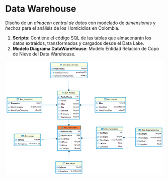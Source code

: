 # Data Warehouse
Diseño de un _almacen central de datos_ con modelado de _dimensiones_ y _hechos_ para el análisis de los Homicidios en Colombia.

1. **Scripts**: Contiene el código SQL de las tablas que almacenarán los datos extraídos, transformados y cargados desde el Data Lake.
2. **Modelo Diagrama DataWareHouse**: Modelo Entidad Relación de Copo de Nieve del Data Warehouse.

![Modelo Diagrama DataWareHouse](Diagrama_DataWareHouse-fac_homicidios.png)
